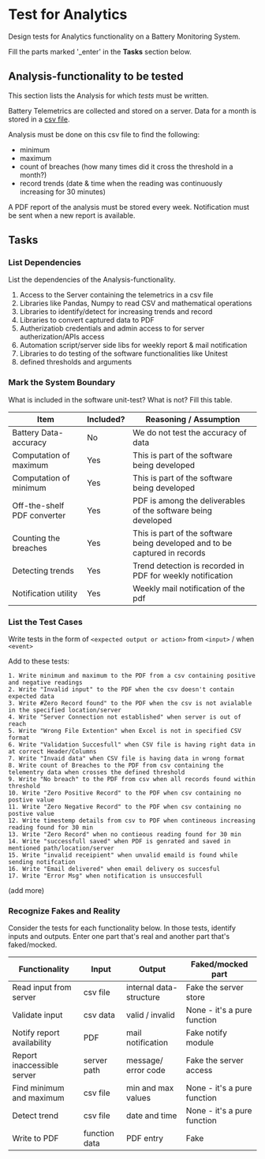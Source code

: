 # Test for Analytics

Design tests for Analytics functionality on a Battery Monitoring System.

Fill the parts marked '_enter' in the **Tasks** section below.

## Analysis-functionality to be tested

This section lists the Analysis for which _tests_ must be written.

Battery Telemetrics are collected and stored on a server.
Data for a month is stored in a [csv file](https://en.wikipedia.org/wiki/Comma-separated_values).

Analysis must be done on this csv file to find the following:
- minimum
- maximum
- count of breaches (how many times did it cross the threshold in a month?)
- record trends (date & time when the reading was continuously increasing for 30 minutes)

A PDF report of the analysis must be stored every week.
Notification must be sent when a new report is available.

## Tasks

### List Dependencies

List the dependencies of the Analysis-functionality.

1. Access to the Server containing the telemetrics in a csv file
2. Libraries like Pandas, Numpy to read CSV and mathematical operations 
3. Libraries to identify/detect  for increasing trends and record 
4. Libraries to convert captured data to PDF 
5. Autherizatiob credentials and admin access to for server autherization/APIs access
5. Automation script/server side libs for weekly report & mail notification 
6. Libraries to do testing of the software functionalities like Unitest
7. defined thresholds and arguments 


### Mark the System Boundary

What is included in the software unit-test? What is not? Fill this table.

| Item                      | Included?     | Reasoning / Assumption
|---------------------------|---------------|---
Battery Data-accuracy       | No            | We do not test the accuracy of data
Computation of maximum      | Yes           | This is part of the software being developed
Computation of minimum      | Yes           | This is part of the software being developed
Off-the-shelf PDF converter | Yes 			| PDF is among the deliverables of the software being developed 
Counting the breaches       | Yes			| This is part of the software being developed and to be captured in records 
Detecting trends            | Yes			| Trend detection is recorded in PDF for weekly notification 
Notification utility        | Yes 			| Weekly mail notification of the pdf 

### List the Test Cases

Write tests in the form of `<expected output or action>` from `<input>` / when `<event>`

Add to these tests:

	1. Write minimum and maximum to the PDF from a csv containing positive and negative readings
	2. Write "Invalid input" to the PDF when the csv doesn't contain expected data
	3. Write #Zero Record found" to the PDF when the csv is not avialable in the specified location/server
	4. Write "Server Connection not established" when server is out of reach 
	5. Write "Wrong File Extention" when Excel is not in specified CSV format
	6. Write "Validation Succesfull" when CSV file is having right data in at correct Header/Columns
	7. Write "Invaid data" when CSV file is having data in wrong format
	8. Write count of Breaches to the PDF from csv containing the telementry data when crosses the defined threshold
	9. Write "No breach" to the PDF from csv when all records found within threshold
	10. Write "Zero Positive Record" to the PDF when csv containing no postive value 
	11. Write "Zero Negative Record" to the PDF when csv containing no postive value 
	12. Write timestemp details from csv to PDF when contineous increasing reading found for 30 min 
	13. Write "Zero Record" when no contieous reading found for 30 min 
	14. Write "successfull saved" when PDF is genrated and saved in mentioned path/location/server
	15. Write "invalid receipient" when unvalid emaild is found while sending notifcation
	16. Write "Email delivered" when email delivery os succesful 
	17. Write "Error Msg" when notification is unsuccesfull 
	

(add more)

### Recognize Fakes and Reality

Consider the tests for each functionality below.
In those tests, identify inputs and outputs.
Enter one part that's real and another part that's faked/mocked.

| Functionality            | Input        | Output                      | Faked/mocked part
|--------------------------|--------------|-----------------------------|---
Read input from server     | csv file     | internal data-structure     | Fake the server store
Validate input             | csv data     | valid / invalid             | None - it's a pure function
Notify report availability | PDF		  | mail notification           | Fake notify module
Report inaccessible server | server path  | message/ error code         | Fake the server access 
Find minimum and maximum   | csv file	  | min and max values          | None - it's a pure function
Detect trend               | csv file     | date and time               | None - it's a pure function
Write to PDF               |function data | PDF entry                   | Fake 
